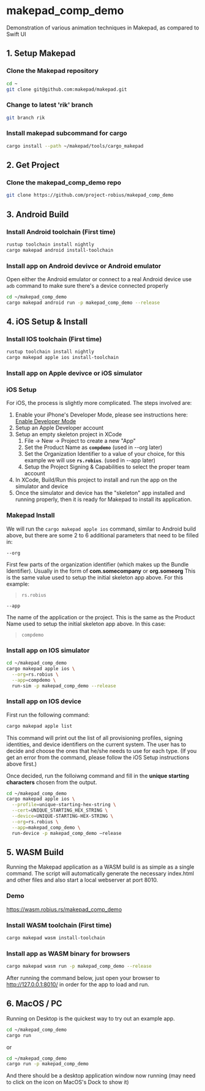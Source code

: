 # makepad_comp_demo

Demonstration of various animation techniques in Makepad, as compared to Swift UI

## 1. Setup Makepad

### Clone the Makepad repository

```bash
cd ~
git clone git@github.com:makepad/makepad.git
```

### Change to latest 'rik' branch

```bash
git branch rik
```

### Install makepad subcommand for cargo

```bash
cargo install --path ~/makepad/tools/cargo_makepad
```

## 2. Get Project

### Clone the makepad_comp_demo repo

```bash
git clone https://github.com/project-robius/makepad_comp_demo
```

## 3. Android Build

### Install Android toolchain (First time)

```bash
rustup toolchain install nightly
cargo makepad android install-toolchain
```

### Install app on Android devivce or Android emulator

Open either the Android emulator or connect to a real Android device
use `adb` command to make sure there's a device connected properly

```bash
cd ~/makepad_comp_demo
cargo makepad android run -p makepad_comp_demo --release
```

## 4. iOS Setup & Install

### Install IOS toolchain (First time)

```bash
rustup toolchain install nightly
cargo makepad apple ios install-toolchain
```

### Install app on Apple devivce or iOS simulator

### iOS Setup

For iOS, the process is slightly more complicated. The steps involved are:

1. Enable your iPhone's Developer Mode, please see instructions here: [Enable Developer Mode](https://www.delasign.com/blog/how-to-turn-on-developer-mode-on-an-iphone/)
1. Setup an Apple Developer account
1. Setup an empty skeleton project in XCode
    1. File -> New -> Project to create a new "App"
    1. Set the Product Name as **`compdemo`**  (used in --org later)
    1. Set the Organization Identifier to a value of your choice, for this example we will use **`rs.robius`**. (used in --app later)
    1. Setup the Project Signing & Capabilities to select the proper team account
1. In XCode, Build/Run this project to install and run the app on the simulator and device
1. Once the simulator and device has the "skeleton" app installed and running properly, then it is ready for Makepad to install its application.

### Makepad Install

We will run the `cargo makepad apple ios` command, similar to Android build above, but there are some 2 to 6 additional parameters that need to be filled in:

`--org`

First few parts of the organization identifier (which makes up the Bundle Identifier). Usually in the form of **com.somecompany** or **org.someorg**
This is the same value used to setup the initial skeleton app above. For this example:
> `rs.robius`

`--app`

The name of the application or the project. This is the same as the Product Name used to setup the initial skeleton app above. In this case:
> `compdemo`

### Install app on IOS simulator

```bash
cd ~/makepad_comp_demo
cargo makepad apple ios \
  --org=rs.robius \
  --app=compdemo \
  run-sim -p makepad_comp_demo --release
```

### Install app on IOS device

First run the following command:

```bash
cargo makepad apple list
```

This command will print out the list of all provisioning profiles, signing identities, and device identifiers on the current system. The user has to decide and choose the ones that he/she needs to use for each type. (If you get an error from the command, please follow the iOS Setup instructions above first.)

Once decided, run the folloiwng command and fill in the **unique starting characters** chosen from the output.

```bash
cd ~/makepad_comp_demo
cargo makepad apple ios \
  --profile=unique-starting-hex-string \
  --cert=UNIQUE_STARTING_HEX_STRING \
  --device=UNIQUE-STARTING-HEX-STRING \
  --org=rs.robius \
  --app=makepad_comp_demo \
  run-device -p makepad_comp_demo –release
```

## 5. WASM Build

Running the Makepad application as a WASM build is as simple as a single command. The script will automatically generate the necessary index.html and other files and also start a local webserver at port 8010.

### Demo

<https://wasm.robius.rs/makepad_comp_demo>

### Install WASM toolchain (First time)

```bash
cargo makepad wasm install-toolchain
```

### Install app as WASM binary for browsers

```bash
cargo makepad wasm run -p makepad_comp_demo --release
```

After running the command below, just open your browser to <http://127.0.0.1:8010/> in order for the app to load and run.

## 6. MacOS / PC

Running on Desktop is the quickest way to try out an example app.

```bash
cd ~/makepad_comp_demo
cargo run
```

or

```bash
cd ~/makepad_comp_demo
cargo run -p makepad_comp_demo
```

And there should be a desktop application window now running (may need to click on the icon on MacOS's Dock to show it)
